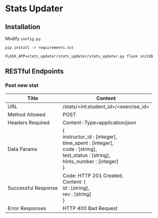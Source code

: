 # Stats Updater

## Installation

Modify `config.py`.

`pip install -r requirements.txt`

`FLASK_APP=stats_updater/stats_updater/stats_updater.py flask initdb`

## RESTful Endpoints

### Post new stat

| Title | Content |
--- | ---
URL | /stats/\<int:student\_id\>/\<exercise\_id\>
Method Allowed | POST
Headers Required | Content-Type=application/json
Data Params |{<br>instructor\_id : [integer], <br>time\_spent : [integer], <br>code : [string], <br>test\_status : [string], <br>hints\_number : [integer]<br>}
Successful Response | Code: HTTP 201 Created, <br>Content: {<br>id : [string], <br>rev : [string]<br>}
Error Responses | HTTP 400 Bad Request